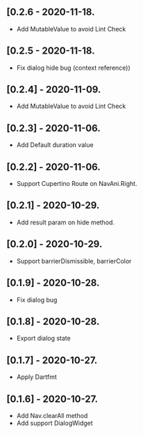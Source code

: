 
## [0.2.6 - 2020-11-18.

* Add MutableValue to avoid Lint Check

## [0.2.5 - 2020-11-18.

* Fix dialog hide bug (context reference))

## [0.2.4] - 2020-11-09.

* Add MutableValue to avoid Lint Check

## [0.2.3] - 2020-11-06.

* Add Default duration value

## [0.2.2] - 2020-11-06.

* Support Cupertino Route on NavAni.Right.

## [0.2.1] - 2020-10-29.

* Add result param on hide method.

## [0.2.0] - 2020-10-29.

* Support barrierDismissible, barrierColor

## [0.1.9] - 2020-10-28.

* Fix dialog bug

## [0.1.8] - 2020-10-28.

* Export dialog state

## [0.1.7] - 2020-10-27.

* Apply Dartfmt

## [0.1.6] - 2020-10-27.

* Add Nav.clearAll method
* Add support DialogWidget
